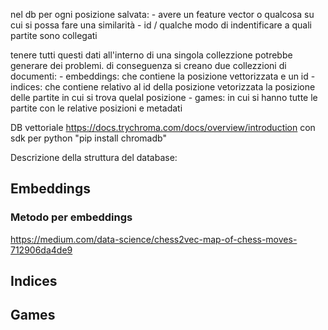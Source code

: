 
nel db per ogni posizione salvata:
    - avere un feature vector o qualcosa su cui si possa fare una similarità
    - id / qualche  modo di indentificare a quali partite sono collegati 

tenere tutti questi dati all'interno di una singola collezzione potrebbe generare dei problemi.
di conseguenza si creano due collezzioni di documenti:
    - embeddings: che contiene la posizione vettorizzata e un id 
    - indices: che contiene relativo al id della posizione vetorizzata la posizione delle partite in cui si trova quelal posizione
    - games: in cui si hanno tutte le partite con le relative posizioni e metadati

DB vettoriale https://docs.trychroma.com/docs/overview/introduction con sdk per python "pip install chromadb"


Descrizione della struttura del database:

## Embeddings

### Metodo per embeddings
https://medium.com/data-science/chess2vec-map-of-chess-moves-712906da4de9


## Indices

## Games